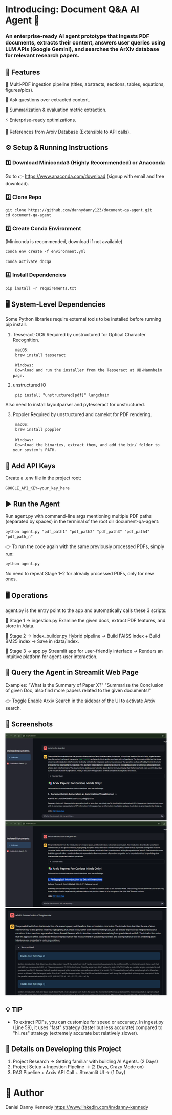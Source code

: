 # Introducing: Document Q&A AI Agent 📄

### An enterprise-ready AI agent prototype that ingests PDF documents, extracts their content, answers user queries using LLM APIs (Google Gemini), and searches the ArXiv database for relevant research papers.

## 🚀 Features

📂 Multi-PDF ingestion pipeline (titles, abstracts, sections, tables, equations, figures/pics).

🤖 Ask questions over extracted content.

📝 Summarization & evaluation metric extraction.

⚡ Enterprise-ready optimizations.

🔌 References from Arxiv Database (Extensible to API calls).


## ⚙️ Setup & Running Instructions

### 1️⃣ Download Miniconda3 (Highly Recommended) or Anaconda
Go to 👉 https://www.anaconda.com/download (signup with email and free download).

### 2️⃣ Clone Repo
    git clone https://github.com/dannydanny123/document-qa-agent.git
    cd document-qa-agent

### 3️⃣ Create Conda Environment
(Miniconda is recommended, download if not available)

    conda env create -f environment.yml

    conda activate docqa

### 4️⃣ Install Dependencies

    pip install -r requirements.txt

## 🖥️ System-Level Dependencies

Some Python libraries require external tools to be installed before running pip install.

1. Tesseract-OCR
Required by unstructured for Optical Character Recognition.

        macOS:
        brew install tesseract

        Windows:
        Download and run the installer from the Tesseract at UB-Mannheim page.

2. unstructured IO 

        pip install "unstructured[pdf]" langchain

Also need to install layoutparser and pytesseract for unstructured.

3. Poppler
Required by unstructured and camelot for PDF rendering.

        macOS:
        brew install poppler

        Windows:
        Download the binaries, extract them, and add the bin/ folder to your system's PATH.

## 🔑 Add API Keys
Create a .env file in the project root:

    GOOGLE_API_KEY=your_key_here

## ▶️ Run the Agent


Run agent.py with command-line args mentioning multiple PDF paths (separated by spaces) in the terminal of the root dir document-qa-agent:

    python agent.py "pdf_path1" "pdf_path2" "pdf_path3" "pdf_path4" "pdf_path_n"

👉 To run the code again with the same previously processed PDFs, simply run:

    python agent.py

No need to repeat Stage 1–2 for already processed PDFs, only for new ones.

## 🖥️ Operations


agent.py is the entry point to the app and automatically calls these 3 scripts:

🚀 Stage 1 → ingestion.py
Examine the given docs, extract PDF features, and store in /data.

🚀 Stage 2 → Index_builder.py
Hybrid pipeline → Build FAISS index + Build BM25 index → Save in /data/index.

🚀 Stage 3 → app.py
Streamlit app for user-friendly interface → Renders an intuitive platform for agent-user interaction.

## 🔌 Query the Agent in Streamlit Web Page


Examples:
    "What is the Summary of Paper X?"
    "Summarise the Conclusion of given Doc, also find more papers related to the given documents!"

👉 Toggle Enable Arxiv Search in the sidebar of the UI to activate Arxiv search.

## 📸 Screenshots

![Screenshot 1](Screenshot1.png)
![Screenshot 2](Screenshot2.png)
![Screenshot 3](Screenshot3.png)

## 💡 TIP


- To extract PDFs, you can customize for speed or accuracy. 
In ingest.py (Line 59), it uses "fast" strategy (faster but less accurate) compared to "hi_res" strategy (extremely accurate but relatively slower).

## 🔮 Details on Developing this Project


1. Project Research → Getting familiar with building AI Agents. (2 Days)
2. Project Setup + Ingestion Pipeline → (2 Days, Crazy Mode on)
3. RAG Pipeline + Arxiv API Call + Streamlit UI → (1 Day)

# 👤 Author

Daniel Danny Kennedy
https://www.linkedin.com/in/danny-kennedy